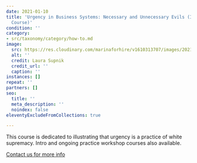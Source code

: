 ```yaml
---
date: 2021-01-10
title: 'Urgency in Business Systems: Necessary and Unnecessary Evils (Intermediate
  Course)'
condition: ''
category:
- src/taxonomy/category/how-to.md
image:
  src: https://res.cloudinary.com/marinaforhire/v1610313707/images/2021/01/People_of_Brooklyn_-_Home_Studio_boiqfi.png
  alt: ''
  credit: Laura Supnik
  credit_url: ''
  caption: ''
instances: []
repeat: ''
partners: []
seo:
  title: ''
  meta_description: ''
  noindex: false
eleventyExcludeFromCollections: true

---
```

This course is dedicated to illustrating that urgency is a practice of white supremacy. Intro and ongoing practice workshop courses also available.

[Contact us for more info](https://marinaforhire.com/contact/)